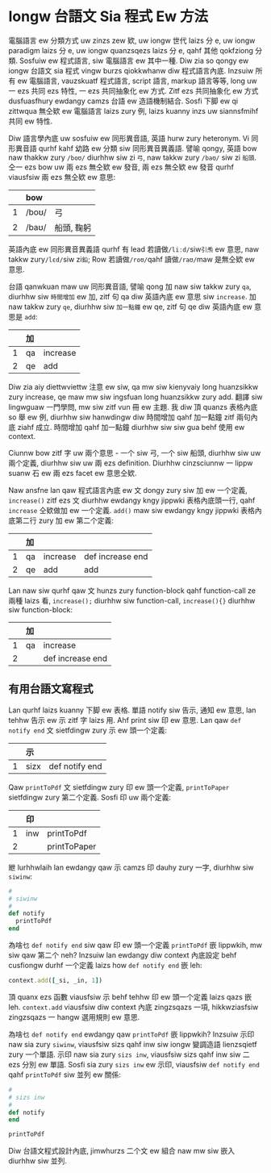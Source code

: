 # Iongw 台語文 Sia 程式 Ew 方法

電腦語言 ew 分類方式 uw zinzs zew 欵, uw iongw 世代 laizs 分 e, uw iongw paradigm laizs 分 e, uw iongw quanzsqezs laizs 分 e, qahf 其他 qokfziong 分類. Sosfuiw ew 程式語言, siw 電腦語言 ew 其中一種. Diw zia so qongy ew iongw 台語文 sia 程式 vingw burzs qiokkwhanw diw 程式語言內底. Inzsuiw 所有 ew 電腦語言, vauzskuatf 程式語言, script 語言, markup 語言等等, long uw 一 ezs 共同 ezs 特性, 一 ezs 共同抽象化 ew 方式. Zitf ezs 共同抽象化 ew 方式 dusfuasfhury ewdangy camzs 台語 ew 造語機制結合. Sosfi 下脚 ew qi zittwqua 無仝欵 ew 電腦語言 laizs zury 例, laizs kuanny inzs uw siannsfmihf 共同 ew 特性.

Diw 語言學內底 uw sosfuiw ew 同形異音語, 英語 hurw zury heteronym. Vi 同形異音語 qurhf kahf 幼路 ew 分類 siw 同形異音異義語. 譬喻 qongy, 英語 bow naw thakkw zury `/boʊ/` diurhhw siw zi `弓`, naw takkw zury `/baʊ/` siw zi `船頭`. 仝一 ezs bow uw 兩 ezs 無仝欵 ew 發音, 兩 ezs 無仝欵 ew 發音 qurhf viausfsiw 兩 ezs 無仝欵 ew 意思:

| | bow | |
| :--- | :--- | :--- |
| 1 | /boʊ/ | 弓 |
| 2 | /baʊ/ | 船頭, 鞠躬 |

英語內底 ew 同形異音異義語 qurhf 有 lead 若讀做`/liːd/`siw`引𤆬` ew 意思, naw takkw zury`/lɛd/`siw zi`鉛`; Row 若讀做`/roʊ/`qahf 讀做`/raʊ/`maw 是無仝欵 ew 意思.

台語 qanwkuan maw uw 同形異音語, 譬喻 qong 加 naw siw takkw zury `qa`, diurhhw siw `時間增加` ew 加, zitf 句 qa diw 英語內底 ew 意思 siw `increase`. 加 naw takkw zury `qe`, diurhhw siw `加一點鐘` ew qe, zitf 句 qe diw 英語內底 ew 意思是 `add`:

| | 加 | |
| :--- | :--- | :--- |
| 1 | qa | increase |
| 2 | qe | add |

Diw zia aiy diettwviettw 注意 ew siw, qa mw siw kienyvaiy long huanzsikkw zury increase, qe maw mw siw ingsfuan long huanzsikkw zury add. 翻譯 siw lingwguaw 一門學問, mw siw zitf vun 冊 ew 主題. 我 diw 頂 quanzs 表格內底 so 舉 ew 例, diurhhw siw hanwdingw diw 時間增加 qahf 加一點鐘 zitf 兩句內底 ziahf 成立. 時間增加 qahf 加一點鐘 diurhhw siw siw gua behf 使用 ew context.

Ciunnw bow zitf 字 uw 兩个意思 - 一个 siw 弓, 一个 siw 船頭, diurhhw siw uw 兩个定義, diurhhw siw uw 兩 ezs definition. Diurhhw cinzsciunnw 一 lippw suanw 石 ew 兩 ezs facet ew 意思仝欵.

Naw ansfne lan qaw 程式語言內底 ew 文 dongy zury siw 加 ew 一个定義, `increase()` zitf ezs 文 diurhhw ewdangy kngy jippwki 表格內底頭一行, qahf `increase` 仝欵做加 ew 一个定義. `add()` maw siw ewdangy kngy jippwki 表格內底第二行 zury 加 ew 第二个定義:

| | 加 | | |
| :--- | :--- | :--- | :--- |
| 1 | qa | increase | def increase end |
| 2 | qe | add | add |

Lan naw siw qurhf qaw 文 hunzs zury function-block qahf function-call ze 兩種 laizs 看, `increase();` diurhhw siw function-call, `increase(){}` diurhhw siw function-block:

| | 加 | |
| :--- | :--- | :--- |
| 1 | qa | increase |
| 2 | | def increase end |

## 有用台語文寫程式

Lan qurhf laizs kuanny 下脚 ew 表格. 單語 notify siw 告示, 通知 ew 意思, lan tehhw 告示 ew 示 zitf 字 laizs 用. Ahf print siw 印 ew 意思. Lan qaw `def notify end` 文 sietfdingw zury 示 ew 頭一个定義:

| | 示 | |
| :--- | :--- | :--- |
| 1 | sizx | def notify end |

Qaw `printToPdf` 文 sietfdingw zury 印 ew 頭一个定義, `printToPaper` sietfdingw zury 第二个定義. Sosfi 印 uw 兩个定義:

| | 印 | |
| :--- | :--- | :--- |
| 1 | inw | printToPdf |
| 2 | | printToPaper |

紲 lurhhwlaih lan ewdangy qaw 示 camzs 印 dauhy zury 一字, diurhhw siw `siwinw`:

```ruby
#
# siwinw
#
def notify
  printToPdf
end
```

為啥乜 `def notify end` siw qaw 印 ew 頭一个定義 `printToPdf` 嵌 lippwkih, mw siw qaw 第二个 neh? Inzsuiw lan ewdangy diw context 內底設定 behf cusfiongw durhf 一个定義 laizs how `def notify end` 嵌 leh:

```ruby
context.add([_si, _in, 1])
```

頂 quanx ezs 函數 viausfsiw 示 behf tehhw 印 ew 頭一个定義 laizs qazs 嵌 leh. `context.add` viausfsiw diw context 內底 zingzsqazs 一項, hikkwziasfsiw zingzsqazs 一 hangw 選用規則 ew 意思.

為啥乜 `def notify end` ewdangy qaw `printToPdf` 嵌 lippwkih? Inzsuiw 示印 naw sia zury `siwinw`, viausfsiw sizs qahf inw siw iongw 變調造語 lienzsqietf zury 一个單語. 示印 naw sia zury `sizs inw`, viausfsiw sizs qahf inw siw 二 ezs 分別 ew 單語. Sosfi sia zury `sizs inw` ew 示印, viausfsiw `def notify end` qahf `printToPdf` siw 並列 ew 關係:

```ruby
#
# sizs inw
#
def notify
end

printToPdf
```

Diw 台語文程式設計內底, jimwhurzs 二个文 ew 組合 naw mw siw 嵌入 diurhhw siw 並列.
